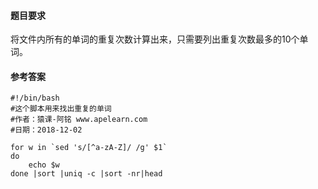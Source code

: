 #### 题目要求
将文件内所有的单词的重复次数计算出来，只需要列出重复次数最多的10个单词。
#### 参考答案
```
#!/bin/bash
#这个脚本用来找出重复的单词
#作者：猿课-阿铭 www.apelearn.com
#日期：2018-12-02

for w in `sed 's/[^a-zA-Z]/ /g' $1`
do
    echo $w
done |sort |uniq -c |sort -nr|head

```
